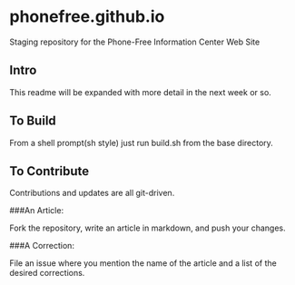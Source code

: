 # phonefree.github.io
Staging repository for the Phone-Free Information Center Web Site

Intro
-----

This readme will be expanded with more detail in the next week or so.

To Build
--------

From a shell prompt(sh style) just run build.sh from the base directory.

To Contribute
-------------

Contributions and updates are all git-driven.

###An Article:

Fork the repository, write an article in markdown, and push your changes.

###A Correction:

File an issue where you mention the name of the article and a list of the
desired corrections.